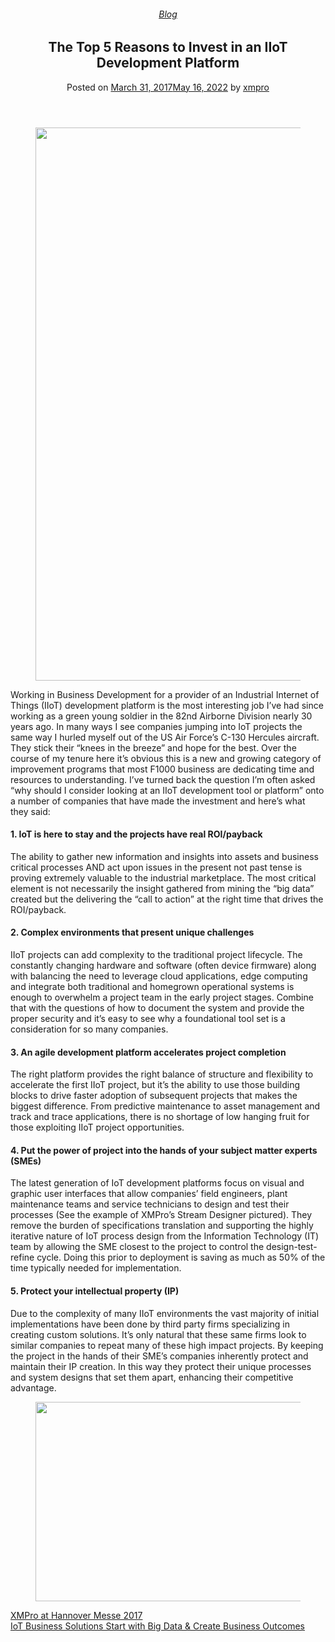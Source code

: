 
<article class="post-5694 post type-post status-publish format-standard has-post-thumbnail hentry category-blog tag-big-data tag-solutions" id="post-5694">
<div class="article-inner">
<header class="entry-header">
<div class="entry-header-text entry-header-text-top text-center">
<h6 class="entry-category is-xsmall"><a href="https://xmpro.com/category/blog/" rel="category tag">Blog</a></h6><h1 class="entry-title">The Top 5 Reasons to Invest in an IIoT Development Platform</h1><div class="entry-divider is-divider small"></div>
<div class="entry-meta uppercase is-xsmall">
<span class="posted-on">Posted on <a href="https://xmpro.com/top-5-reasons-invest-iiot-development-platform/" rel="bookmark"><time class="entry-date published" datetime="2017-03-31T10:47:44+00:00">March 31, 2017</time><time class="updated" datetime="2022-05-16T09:07:18+00:00">May 16, 2022</time></a></span> <span class="byline">by <span class="meta-author vcard"><a class="url fn n" href="https://xmpro.com/author/xmpro/">xmpro</a></span></span> </div>
</div>
</header>
<div class="entry-content single-page">
<div class="wpb-content-wrapper"><div class="vc_row wpb_row vc_row-fluid"><div class="wpb_column vc_column_container vc_col-sm-12"><div class="vc_column-inner"><div class="wpb_wrapper">
<div class="wpb_single_image wpb_content_element vc_align_left wpb_content_element">
<figure class="wpb_wrapper vc_figure">
<div class="vc_single_image-wrapper vc_box_shadow vc_box_border_grey"><img height="885" src="https://xmpro.com/wp-content/uploads/2017/03/Industrial-IoT-Application@2x.png" width="1401"/>
</div>
</figure>
</div>
<div class="wpb_text_column wpb_content_element">
<div class="wpb_wrapper">
<p>Working in Business Development for a provider of an Industrial Internet of Things (IIoT) development platform is the most interesting job I’ve had since working as a green young soldier in the 82nd Airborne Division nearly 30 years ago. In many ways I see companies jumping into IoT projects the same way I hurled myself out of the US Air Force’s C-130 Hercules aircraft. They stick their “knees in the breeze” and hope for the best. Over the course of my tenure here it’s obvious this is a new and growing category of improvement programs that most F1000 business are dedicating time and resources to understanding. I’ve turned back the question I’m often asked “why should I consider looking at an IIoT development tool or platform” onto a number of companies that have made the investment and here’s what they said:</p>
<h4>1. IoT is here to stay and the projects have real ROI/payback</h4>
<p>The ability to gather new information and insights into assets and business critical processes AND act upon issues in the present not past tense is proving extremely valuable to the industrial marketplace. The most critical element is not necessarily the insight gathered from mining the “big data” created but the delivering the “call to action” at the right time that drives the ROI/payback.</p>
<h4>2. Complex environments that present unique challenges</h4>
<p>IIoT projects can add complexity to the traditional project lifecycle. The constantly changing hardware and software (often device firmware) along with balancing the need to leverage cloud applications, edge computing and integrate both traditional and homegrown operational systems is enough to overwhelm a project team in the early project stages. Combine that with the questions of how to document the system and provide the proper security and it’s easy to see why a foundational tool set is a consideration for so many companies.</p>
<h4>3. An agile development platform accelerates project completion</h4>
<p>The right platform provides the right balance of structure and flexibility to accelerate the first IIoT project, but it’s the ability to use those building blocks to drive faster adoption of subsequent projects that makes the biggest difference. From predictive maintenance to asset management and track and trace applications, there is no shortage of low hanging fruit for those exploiting IIoT project opportunities.</p>
<h4>4. Put the power of project into the hands of your subject matter experts (SMEs)</h4>
<p>The latest generation of IoT development platforms focus on visual and graphic user interfaces that allow companies’ field engineers, plant maintenance teams and service technicians to design and test their processes (See the example of XMPro’s Stream Designer pictured). They remove the burden of specifications translation and supporting the highly iterative nature of IoT process design from the Information Technology (IT) team by allowing the SME closest to the project to control the design-test-refine cycle. Doing this prior to deployment is saving as much as 50% of the time typically needed for implementation.</p>
<h4>5. Protect your intellectual property (IP)</h4>
<p>Due to the complexity of many IIoT environments the vast majority of initial implementations have been done by third party firms specializing in creating custom solutions. It’s only natural that these same firms look to similar companies to repeat many of these high impact projects. By keeping the project in the hands of their SME’s companies inherently protect and maintain their IP creation. In this way they protect their unique processes and system designs that set them apart, enhancing their competitive advantage.</p>
</div>
</div>
</div></div></div></div><div class="vc_row wpb_row vc_row-fluid"><div class="wpb_column vc_column_container vc_col-sm-12"><div class="vc_column-inner"><div class="wpb_wrapper">
<div class="wpb_single_image wpb_content_element vc_align_center wpb_content_element">
<figure class="wpb_wrapper vc_figure">
<a class="vc_single_image-wrapper vc_box_border_grey" href="https://xmpro.com/ultimate-guide-to-industrial-digital-twin/" target="_blank"><img height="319" src="https://xmpro.com/wp-content/uploads/2022/05/XMPRO_CTA_Banner-01-min-1024x320.png" width="1020"/>
</a>
</figure>
</div>
</div></div></div></div>
</div>
<div class="blog-share text-center"><div class="is-divider medium"></div><div class="social-icons share-icons share-row relative"><a aria-label="Share on WhatsApp" class="icon button circle is-outline tooltip whatsapp show-for-medium" data-action="share/whatsapp/share" href="whatsapp://send?text=The%20Top%205%20Reasons%20to%20Invest%20in%20an%20IIoT%20Development%20Platform - https://xmpro.com/top-5-reasons-invest-iiot-development-platform/" title="Share on WhatsApp"><i class="icon-whatsapp"></i></a><a aria-label="Share on Facebook" class="icon button circle is-outline tooltip facebook" data-label="Facebook" href="https://www.facebook.com/sharer.php?u=https://xmpro.com/top-5-reasons-invest-iiot-development-platform/" onclick="window.open(this.href,this.title,'width=500,height=500,top=300px,left=300px'); return false;" rel="noopener nofollow" target="_blank" title="Share on Facebook"><i class="icon-facebook"></i></a><a aria-label="Share on Twitter" class="icon button circle is-outline tooltip twitter" href="https://twitter.com/share?url=https://xmpro.com/top-5-reasons-invest-iiot-development-platform/" onclick="window.open(this.href,this.title,'width=500,height=500,top=300px,left=300px'); return false;" rel="noopener nofollow" target="_blank" title="Share on Twitter"><i class="icon-twitter"></i></a><a aria-label="Email to a Friend" class="icon button circle is-outline tooltip email" href="/cdn-cgi/l/email-protection#556a2620373f30362168013d30706765013a2570676560706765073034263a3b26706765213a7067651c3b233026217067653c3b706765343b7067651c1c3a0170676511302330393a2538303b2170676505393421333a273873373a312c68163d30363e706765213d3c267067653a20217066147067653d212125267066147067137067132d3825273a7b363a38706713213a25786078273034263a3b26783c3b23302621783c3c3a217831302330393a2538303b217825393421333a2738706713" rel="nofollow" title="Email to a Friend"><i class="icon-envelop"></i></a><a aria-label="Pin on Pinterest" class="icon button circle is-outline tooltip pinterest" href="https://pinterest.com/pin/create/button?url=https://xmpro.com/top-5-reasons-invest-iiot-development-platform/&amp;media=https://xmpro.com/wp-content/uploads/2017/03/Industrial-IoT-Application@2x-1024x647.png&amp;description=The%20Top%205%20Reasons%20to%20Invest%20in%20an%20IIoT%20Development%20Platform" onclick="window.open(this.href,this.title,'width=500,height=500,top=300px,left=300px'); return false;" rel="noopener nofollow" target="_blank" title="Pin on Pinterest"><i class="icon-pinterest"></i></a><a aria-label="Share on LinkedIn" class="icon button circle is-outline tooltip linkedin" href="https://www.linkedin.com/shareArticle?mini=true&amp;url=https://xmpro.com/top-5-reasons-invest-iiot-development-platform/&amp;title=The%20Top%205%20Reasons%20to%20Invest%20in%20an%20IIoT%20Development%20Platform" onclick="window.open(this.href,this.title,'width=500,height=500,top=300px,left=300px'); return false;" rel="noopener nofollow" target="_blank" title="Share on LinkedIn"><i class="icon-linkedin"></i></a></div></div></div>
<nav class="navigation-post" id="nav-below" role="navigation">
<div class="flex-row next-prev-nav bt bb">
<div class="flex-col flex-grow nav-prev text-left">
<div class="nav-previous"><a href="https://xmpro.com/xmpro-hannover-messe-2017/" rel="prev"><span class="hide-for-small"><i class="icon-angle-left"></i></span> XMPro at Hannover Messe 2017</a></div>
</div>
<div class="flex-col flex-grow nav-next text-right">
<div class="nav-next"><a href="https://xmpro.com/iot-business-solutions-start-big-data-create-business-outcomes/" rel="next">IoT Business Solutions Start with Big Data &amp; Create Business Outcomes <span class="hide-for-small"><i class="icon-angle-right"></i></span></a></div> </div>
</div>
</nav>
</div>
</article>
<div class="comments-area" id="comments">
</div>
